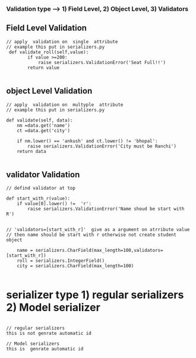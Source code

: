 ### Validation  type  --> 1) Field Level, 2) Object Level, 3)  Validators




## Field Level Validation
```
// apply  validation on  single  attribute 
// example this put in serializers.py
 def validate_roll(self,value):
        if value >=200:
            raise serializers.ValidationError('Seat Full!!')
        return value
    
```




## object Level Validation
```
// apply  validation on  multyple  attribute 
// example this put in serializers.py
    
def validate(self, data):
    nm =data.get('name')
    ct =data.get('city')

    if nm.lower() == 'ankush' and ct.lower() != 'bhopal':
        raise serializers.ValidationError('City must be Ranchi')
    return data
    
```


##  validator Validation
```
// defind validator at top

def start_with_r(value):
    if value[0].lower() !=  'r':
        raise serializers.ValidationError('Name shoud be start with R')


// 'validators=[start_with_r]'  give as a argument on atrribute value
// then name should be start with r otherwise not create student object

    name = serializers.CharField(max_length=100,validators=[start_with_r])
    roll = serializers.IntegerField()
    city = serializers.CharField(max_length=100)


```




# serializer type  1) regular serializers 2) Model serializer
```

// regular serializers
this is not genrate automatic id

// Model serializers
this is  genrate automatic id  

```
